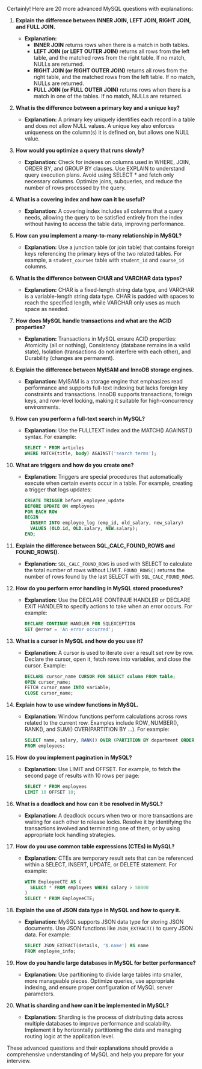 Certainly! Here are 20 more advanced MySQL questions with explanations:

1. **Explain the difference between INNER JOIN, LEFT JOIN, RIGHT JOIN, and FULL JOIN.**
   - **Explanation:** 
     - **INNER JOIN** returns rows when there is a match in both tables.
     - **LEFT JOIN (or LEFT OUTER JOIN)** returns all rows from the left table, and the matched rows from the right table. If no match, NULLs are returned.
     - **RIGHT JOIN (or RIGHT OUTER JOIN)** returns all rows from the right table, and the matched rows from the left table. If no match, NULLs are returned.
     - **FULL JOIN (or FULL OUTER JOIN)** returns rows when there is a match in one of the tables. If no match, NULLs are returned.

2. **What is the difference between a primary key and a unique key?**
   - **Explanation:** A primary key uniquely identifies each record in a table and does not allow NULL values. A unique key also enforces uniqueness on the column(s) it is defined on, but allows one NULL value.

3. **How would you optimize a query that runs slowly?**
   - **Explanation:** Check for indexes on columns used in WHERE, JOIN, ORDER BY, and GROUP BY clauses. Use EXPLAIN to understand query execution plans. Avoid using SELECT * and fetch only necessary columns. Optimize joins, subqueries, and reduce the number of rows processed by the query.

4. **What is a covering index and how can it be useful?**
   - **Explanation:** A covering index includes all columns that a query needs, allowing the query to be satisfied entirely from the index without having to access the table data, improving performance.

5. **How can you implement a many-to-many relationship in MySQL?**
   - **Explanation:** Use a junction table (or join table) that contains foreign keys referencing the primary keys of the two related tables. For example, a `student_courses` table with `student_id` and `course_id` columns.

6. **What is the difference between CHAR and VARCHAR data types?**
   - **Explanation:** CHAR is a fixed-length string data type, and VARCHAR is a variable-length string data type. CHAR is padded with spaces to reach the specified length, while VARCHAR only uses as much space as needed.

7. **How does MySQL handle transactions and what are the ACID properties?**
   - **Explanation:** Transactions in MySQL ensure ACID properties: Atomicity (all or nothing), Consistency (database remains in a valid state), Isolation (transactions do not interfere with each other), and Durability (changes are permanent).

8. **Explain the difference between MyISAM and InnoDB storage engines.**
   - **Explanation:** MyISAM is a storage engine that emphasizes read performance and supports full-text indexing but lacks foreign key constraints and transactions. InnoDB supports transactions, foreign keys, and row-level locking, making it suitable for high-concurrency environments.

9. **How can you perform a full-text search in MySQL?**
   - **Explanation:** Use the FULLTEXT index and the MATCH() AGAINST() syntax. For example:
     ```sql
     SELECT * FROM articles
     WHERE MATCH(title, body) AGAINST('search terms');
     ```

10. **What are triggers and how do you create one?**
    - **Explanation:** Triggers are special procedures that automatically execute when certain events occur in a table. For example, creating a trigger that logs updates:
      ```sql
      CREATE TRIGGER before_employee_update
      BEFORE UPDATE ON employees
      FOR EACH ROW
      BEGIN
        INSERT INTO employee_log (emp_id, old_salary, new_salary)
        VALUES (OLD.id, OLD.salary, NEW.salary);
      END;
      ```

11. **Explain the difference between SQL_CALC_FOUND_ROWS and FOUND_ROWS().**
    - **Explanation:** `SQL_CALC_FOUND_ROWS` is used with SELECT to calculate the total number of rows without LIMIT. `FOUND_ROWS()` returns the number of rows found by the last SELECT with `SQL_CALC_FOUND_ROWS`.

12. **How do you perform error handling in MySQL stored procedures?**
    - **Explanation:** Use the DECLARE CONTINUE HANDLER or DECLARE EXIT HANDLER to specify actions to take when an error occurs. For example:
      ```sql
      DECLARE CONTINUE HANDLER FOR SQLEXCEPTION
      SET @error = 'An error occurred';
      ```

13. **What is a cursor in MySQL and how do you use it?**
    - **Explanation:** A cursor is used to iterate over a result set row by row. Declare the cursor, open it, fetch rows into variables, and close the cursor. Example:
      ```sql
      DECLARE cursor_name CURSOR FOR SELECT column FROM table;
      OPEN cursor_name;
      FETCH cursor_name INTO variable;
      CLOSE cursor_name;
      ```

14. **Explain how to use window functions in MySQL.**
    - **Explanation:** Window functions perform calculations across rows related to the current row. Examples include ROW_NUMBER(), RANK(), and SUM() OVER(PARTITION BY ...). For example:
      ```sql
      SELECT name, salary, RANK() OVER (PARTITION BY department ORDER BY salary DESC) AS rank
      FROM employees;
      ```

15. **How do you implement pagination in MySQL?**
    - **Explanation:** Use LIMIT and OFFSET. For example, to fetch the second page of results with 10 rows per page:
      ```sql
      SELECT * FROM employees
      LIMIT 10 OFFSET 10;
      ```

16. **What is a deadlock and how can it be resolved in MySQL?**
    - **Explanation:** A deadlock occurs when two or more transactions are waiting for each other to release locks. Resolve it by identifying the transactions involved and terminating one of them, or by using appropriate lock handling strategies.

17. **How do you use common table expressions (CTEs) in MySQL?**
    - **Explanation:** CTEs are temporary result sets that can be referenced within a SELECT, INSERT, UPDATE, or DELETE statement. For example:
      ```sql
      WITH EmployeeCTE AS (
        SELECT * FROM employees WHERE salary > 50000
      )
      SELECT * FROM EmployeeCTE;
      ```

18. **Explain the use of JSON data type in MySQL and how to query it.**
    - **Explanation:** MySQL supports JSON data type for storing JSON documents. Use JSON functions like `JSON_EXTRACT()` to query JSON data. For example:
      ```sql
      SELECT JSON_EXTRACT(details, '$.name') AS name
      FROM employee_info;
      ```

19. **How do you handle large databases in MySQL for better performance?**
    - **Explanation:** Use partitioning to divide large tables into smaller, more manageable pieces. Optimize queries, use appropriate indexing, and ensure proper configuration of MySQL server parameters.

20. **What is sharding and how can it be implemented in MySQL?**
    - **Explanation:** Sharding is the process of distributing data across multiple databases to improve performance and scalability. Implement it by horizontally partitioning the data and managing routing logic at the application level.

These advanced questions and their explanations should provide a comprehensive understanding of MySQL and help you prepare for your interview.